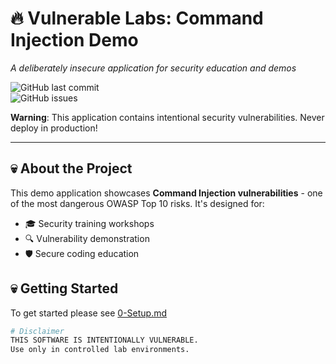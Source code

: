 # 🔥 Vulnerable Labs: Command Injection Demo
*A deliberately insecure application for security education and demos*

![GitHub last commit](https://img.shields.io/github/last-commit/scotti-fletcher/injection-demo?color=red)  
![GitHub issues](https://img.shields.io/github/issues/scotti-fletcher/injection-demo?label=vulnerabilities)  


**Warning**: This application contains intentional security vulnerabilities. Never deploy in production!

---

## 💀 About the Project

This demo application showcases **Command Injection vulnerabilities** - one of the most dangerous OWASP Top 10 risks. It's designed for:

- 🎓 Security training workshops
- 🔍 Vulnerability demonstration
- 🛡️ Secure coding education

## 💀 Getting Started
To get started please see [0-Setup.md](challenges/0-Setup.md)

```bash
# Disclaimer
THIS SOFTWARE IS INTENTIONALLY VULNERABLE.
Use only in controlled lab environments.